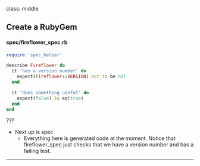 class: middle
## Create a RubyGem

#### spec/fireflower_spec.rb

```ruby
require 'spec_helper'

describe Fireflower do
  it 'has a version number' do
    expect(Fireflower::VERSION).not_to be nil
  end

  it 'does something useful' do
    expect(false).to eq(true)
  end
end
```


???

- Next up is spec
  - Everything here is generated code at the moment. Notice that
    fireflower_spec just checks that we have a version number and has a failing
    test.
---
